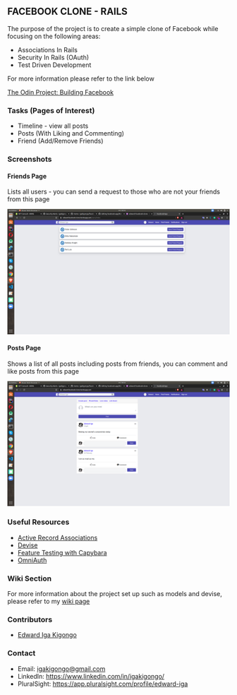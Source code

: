 ## FACEBOOK CLONE - RAILS

The purpose of the project is to create a simple clone of Facebook while focusing on the following areas:

* Associations In Rails
* Security In Rails (OAuth)
* Test Driven Development

For more information please refer to the link below

[The Odin Project: Building Facebook](https://www.theodinproject.com/courses/ruby-on-rails/lessons/final-project)

### Tasks (Pages of Interest)
- Timeline - view all posts
- Posts (With Liking and Commenting)
- Friend (Add/Remove Friends)

### Screenshots

#### Friends Page
Lists all users - you can send a request to those who are not your friends from this page

![](screenshots/friends.png)

#### Posts Page
Shows a list of all posts including posts from friends, you can comment and like posts from this page

![](screenshots/posts.png)

### Useful Resources

* [Active Record Associations](https://guides.rubyonrails.org/association_basics.html)
* [Devise](https://github.com/plataformatec/devise)
* [Feature Testing with Capybara](https://github.com/teamcapybara/capybara)
* [OmniAuth](https://github.com/omniauth/omniauth)

### Wiki Section
For more information about the project set up such as models and devise, please refer to my [wiki page](https://github.com/igakigongo/facebook-app/wiki)

### Contributors

* [Edward Iga Kigongo](https://github.com/igakigongo)

### Contact
* Email: igakigongo@gmail.com
* LinkedIn: https://www.linkedin.com/in/igakigongo/
* PluralSight: https://app.pluralsight.com/profile/edward-iga
